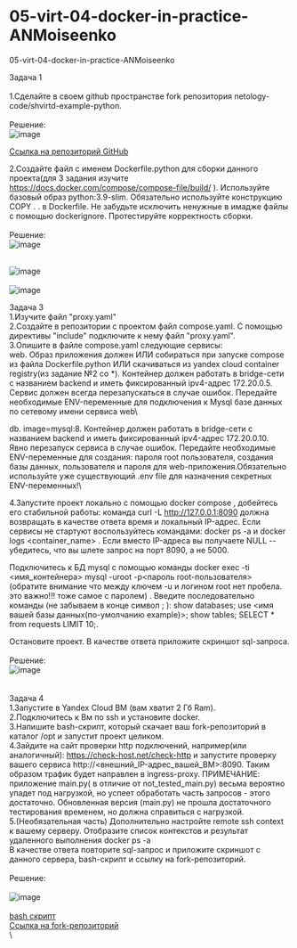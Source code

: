 # 05-virt-04-docker-in-practice-ANMoiseenko
05-virt-04-docker-in-practice-ANMoiseenko

Задача 1\
\
1.Сделайте в своем github пространстве fork репозитория netology-code/shvirtd-example-python.\
\
Решение:\
![image](https://github.com/user-attachments/assets/954c3097-b5ae-4304-a1d8-f6277ce215a2)  

[Ссылка на репозиторий GitHub](https://github.com/joyspride812/shvirtd-example-python.git)
  
2.Создайте файл с именем Dockerfile.python для сборки данного проекта(для 3 задания изучите https://docs.docker.com/compose/compose-file/build/ ). Используйте базовый образ python:3.9-slim. Обязательно используйте конструкцию COPY . . в Dockerfile. Не забудьте исключить ненужные в имадже файлы с помощью dockerignore. Протестируйте корректность сборки.\
\
Решение:\
![image](https://github.com/user-attachments/assets/73f717d3-1440-4815-9b87-e3f7c9dc939e)

\
![image](https://github.com/user-attachments/assets/4115a18e-fee5-407d-ae15-6a0cb4562624)
\
\
![image](https://github.com/user-attachments/assets/6734e3e2-55fd-4594-8265-0dbeaf6fcca8)




Задача 3\
1.Изучите файл "proxy.yaml"\
2.Создайте в репозитории с проектом файл compose.yaml. С помощью директивы "include" подключите к нему файл "proxy.yaml".\
3.Опишите в файле compose.yaml следующие сервисы:\
web. Образ приложения должен ИЛИ собираться при запуске compose из файла Dockerfile.python ИЛИ скачиваться из yandex cloud container registry(из задание №2 со *). Контейнер должен работать в bridge-сети с названием backend и иметь фиксированный ipv4-адрес 172.20.0.5. Сервис должен всегда перезапускаться в случае ошибок. Передайте необходимые ENV-переменные для подключения к Mysql базе данных по сетевому имени сервиса web\

db. image=mysql:8. Контейнер должен работать в bridge-сети с названием backend и иметь фиксированный ipv4-адрес 172.20.0.10. Явно перезапуск сервиса в случае ошибок. Передайте необходимые ENV-переменные для создания: пароля root пользователя, создания базы данных, пользователя и пароля для web-приложения.Обязательно используйте уже существующий .env file для назначения секретных ENV-переменных!\

4.Запустите проект локально с помощью docker compose , добейтесь его стабильной работы: команда curl -L http://127.0.0.1:8090 должна возвращать в качестве ответа время и локальный IP-адрес. Если сервисы не стартуют воспользуйтесь командами: docker ps -a  и docker logs <container_name> . Если вместо IP-адреса вы получаете NULL --убедитесь, что вы шлете запрос на порт 8090, а не 5000.

Подключитесь к БД mysql с помощью команды docker exec -ti <имя_контейнера> mysql -uroot -p<пароль root-пользователя>(обратите внимание что между ключем -u и логином root нет пробела. это важно!!! тоже самое с паролем) . Введите последовательно команды (не забываем в конце символ ; ): show databases; use <имя вашей базы данных(по-умолчанию example)>; show tables; SELECT * from requests LIMIT 10;.

Остановите проект. В качестве ответа приложите скриншот sql-запроса.\
\
Решение:\
![image](https://github.com/user-attachments/assets/4efe0077-4c92-439d-ae07-72eb890ce6a4)  
\
\
Задача 4\
1.Запустите в Yandex Cloud ВМ (вам хватит 2 Гб Ram).\
2.Подключитесь к Вм по ssh и установите docker.\
3.Напишите bash-скрипт, который скачает ваш fork-репозиторий в каталог /opt и запустит проект целиком.\
4.Зайдите на сайт проверки http подключений, например(или аналогичный): https://check-host.net/check-http и запустите проверку вашего сервиса http://<внешний_IP-адрес_вашей_ВМ>:8090. Таким образом трафик будет направлен в ingress-proxy. ПРИМЕЧАНИЕ: приложение main.py( в отличие от not_tested_main.py) весьма вероятно упадет под нагрузкой, но успеет обработать часть запросов - этого достаточно. Обновленная версия (main.py) не прошла достаточного тестирования временем, но должна справиться с нагрузкой.\
5.(Необязательная часть) Дополнительно настройте remote ssh context к вашему серверу. Отобразите список контекстов и результат удаленного выполнения docker ps -a  
В качестве ответа повторите sql-запрос и приложите скриншот с данного сервера, bash-скрипт и ссылку на fork-репозиторий.  
\
Решение:\
\
![image](https://github.com/user-attachments/assets/afcd8839-9ccf-40c6-8f01-e68b9b54dac6)  
\
[bash скрипт](https://github.com/joyspride812/shvirtd-example-python/blob/main/shvirtd-example-python.sh)  
[Ссылка на fork-репозиторий](https://github.com/joyspride812/shvirtd-example-python.git)  
\







